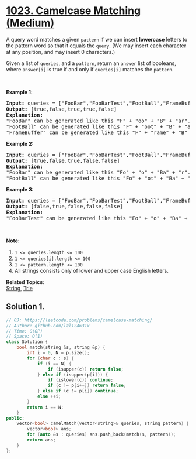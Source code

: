 # [1023. Camelcase Matching (Medium)](https://leetcode.com/problems/camelcase-matching/)

<p>A query word matches a given <code>pattern</code> if we can insert <strong>lowercase</strong> letters to the pattern word so that it equals the <code>query</code>. (We may insert each character at any position, and may insert 0 characters.)</p>

<p>Given a list of <code>queries</code>, and a <code>pattern</code>, return an <code>answer</code> list of booleans, where <code>answer[i]</code> is true if and only if <code>queries[i]</code> matches the <code>pattern</code>.</p>

<p>&nbsp;</p>

<p><strong>Example 1:</strong></p>

<pre><strong>Input: </strong>queries = <span id="example-input-1-1">["FooBar","FooBarTest","FootBall","FrameBuffer","ForceFeedBack"]</span>, pattern = <span id="example-input-1-2">"FB"</span>
<strong>Output: </strong><span id="example-output-1">[true,false,true,true,false]</span>
<strong>Explanation: </strong>
"FooBar" can be generated like this "F" + "oo" + "B" + "ar".
"FootBall" can be generated like this "F" + "oot" + "B" + "all".
"FrameBuffer" can be generated like this "F" + "rame" + "B" + "uffer".</pre>

<p><strong>Example 2:</strong></p>

<pre><strong>Input: </strong>queries = <span id="example-input-2-1">["FooBar","FooBarTest","FootBall","FrameBuffer","ForceFeedBack"]</span>, pattern = <span id="example-input-2-2">"FoBa"</span>
<strong>Output: </strong><span id="example-output-2">[true,false,true,false,false]</span>
<strong>Explanation: </strong>
"FooBar" can be generated like this "Fo" + "o" + "Ba" + "r".
"FootBall" can be generated like this "Fo" + "ot" + "Ba" + "ll".
</pre>

<p><strong>Example 3:</strong></p>

<pre><strong>Input: </strong>queries = <span id="example-input-3-1">["FooBar","FooBarTest","FootBall","FrameBuffer","ForceFeedBack"]</span>, pattern = <span id="example-input-3-2">"FoBaT"</span>
<strong>Output: </strong><span id="example-output-3">[false,true,false,false,false]</span>
<strong>Explanation: </strong>
"FooBarTest" can be generated like this "Fo" + "o" + "Ba" + "r" + "T" + "est".
</pre>

<p>&nbsp;</p>

<p><strong>Note:</strong></p>

<ol>
	<li><code>1 &lt;= queries.length &lt;= 100</code></li>
	<li><code>1 &lt;= queries[i].length &lt;= 100</code></li>
	<li><code>1 &lt;= pattern.length &lt;= 100</code></li>
	<li>All strings consists only of lower and upper case English letters.</li>
</ol>


**Related Topics**:  
[String](https://leetcode.com/tag/string/), [Trie](https://leetcode.com/tag/trie/)

## Solution 1.

```cpp
// OJ: https://leetcode.com/problems/camelcase-matching/
// Author: github.com/lzl124631x
// Time: O(QP)
// Space: O(1)
class Solution {
    bool match(string &s, string &p) {
        int i = 0, N = p.size();
        for (char c : s) {
            if (i == N) {
                if (isupper(c)) return false;
            } else if (isupper(p[i])) {
                if (islower(c)) continue;
                if (c != p[i++]) return false;
            } else if (c != p[i]) continue;
            else ++i;
        }
        return i == N;
    }
public:
    vector<bool> camelMatch(vector<string>& queries, string pattern) {
        vector<bool> ans;
        for (auto &s : queries) ans.push_back(match(s, pattern));
        return ans;
    }
};
```